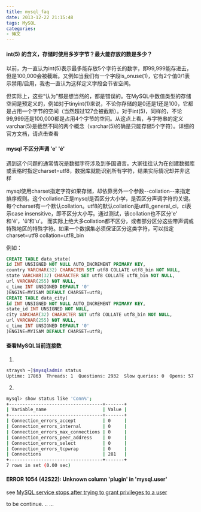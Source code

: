 ```yaml
---
title: mysql_faq
date: 2013-12-22 21:15:48
tags: MySQL
categories:
- 博文
---
```

#### int(5) 的含义，存储时使用多岁字节？最大能存放的数是多少？

以前，为一直认为int(5)表示最多能存放5个字符长的数字，即99,999能存进去，但是100,000会被截断。又例如当我们有一个字段is_onuse(1)，它有2个值0/1表示禁用/启用，我也一直认为这样定义字段会节省空间。

但实际上，这些“认为”都是想当然的，都是错误的。在MySQL中数值类型的存储空间是预定义的，例如对于tinyint(1)来说，不论你存储的是0还是1还是100，它都是占用一个字节的空间（当然超过127会被截断）。对于int(5)，同样的，不论99,999还是100,000都是占用4个字节的空间。从这点上看，与字符串的定义varchar(5)是截然不同的两个概念（varchar(5)的确是只能存储5个字符）。详细的官方文档，请点击查看
#### mysql 不区分声调 'e' 'é'

遇到这个问题的通常情况是数据字符涉及到多国语言。大家往往认为在创建数据库或表格时指定charset=utf8，数据库就能识别所有字符，结果实际情况却并非这样

mysql使用charset指定字符如果存储，却依靠另外一个参数--collation--来指定排序规则。这个collation正是mysql是否区分大小学，是否区分声调字符的关键。每个charset有一个默认collation。utf8的默认collation是utf8_general_ci，ci表示case insensitive，即不区分大小写。通过测试，该collation也不区分'e' 和'é'，'ü'和'u'。 而实际上绝大多collation都不区分，或者部分区分这些带声调或特殊地区的特殊字符。如果一个数据集必须保证区分这类字符，可以指定charset=utf8 collation=utf8_bin

例如：
```sql
CREATE TABLE data_state(
id INT UNSIGNED NOT NULL AUTO_INCREMENT PRIMARY KEY,
country VARCHAR(32) CHARACTER SET utf8 COLLATE utf8_bin NOT NULL,
state VARCHAR(32) CHARACTER SET utf8 COLLATE utf8_bin NOT NULL,
url VARCHAR(255) NOT NULL,
c_time INT UNSIGNED DEFAULT '0'
)ENGINE=MYISAM DEFAULT CHARSET=utf8;
CREATE TABLE data_city(
id INT UNSIGNED NOT NULL AUTO_INCREMENT PRIMARY KEY,
state_id INT UNSIGNED NOT NULL,
city VARCHAR(32) CHARACTER SET utf8 COLLATE utf8_bin NOT NULL,
url VARCHAR(255) NOT NULL,
c_time INT UNSIGNED DEFAULT '0'
)ENGINE=MYISAM DEFAULT CHARSET=utf8;
```

#### 查看MySQL当前连接数
1) 
```bash
straysh ~]$mysqladmin status
Uptime: 17863  Threads: 1  Questions: 2932  Slow queries: 0  Opens: 57  Flush tables: 1  Open tables: 50  Queries per second avg: 0.164
```

2) 
```bash
mysql> show status like 'Conn%';
+-----------------------------------+-------+
| Variable_name                     | Value |
+-----------------------------------+-------+
| Connection_errors_accept          | 0     |
| Connection_errors_internal        | 0     |
| Connection_errors_max_connections | 0     |
| Connection_errors_peer_address    | 0     |
| Connection_errors_select          | 0     |
| Connection_errors_tcpwrap         | 0     |
| Connections                       | 281   |
+-----------------------------------+-------+
7 rows in set (0.00 sec)
```

#### ERROR 1054 (42S22): Unknown column 'plugin' in 'mysql.user'
see [MySQL service stops after trying to grant privileges to a user](http://dba.stackexchange.com/questions/78923/mysql-service-stops-after-trying-to-grant-privileges-to-a-user/78927#78927)

to be continue. .. ...